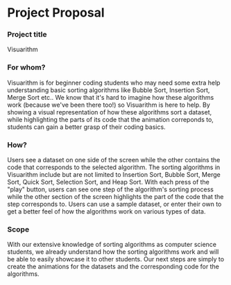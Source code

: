 # Project Proposal

### Project title

Visuarithm 

### For whom?

Visuarithm is for beginner coding students who may need some extra help understanding basic sorting algorithms like Bubble Sort, Insertion Sort, Merge Sort etc.. We know that it's hard to imagine how these algorithms work (because we've been there too!) so Visuarithm is here to help. By showing a visual representation of how these algorithms sort a dataset, while highlighting the parts of its code that the animation correponds to, students can gain a better grasp of their coding basics. 

### How?

Users see a dataset on one side of the screen while the other contains the code that corresponds to the selected algorithm. The sorting algorithms in Visuarithm include but are not limited to Insertion Sort, Bubble Sort, Merge Sort, Quick Sort, Selection Sort, and Heap Sort. With each press of the "play" button, users can see one step of the algorithm's sorting process while the other section of the screen highlights the part of the code that the step corresponds to. Users can use a sample dataset, or enter their own to get a better feel of how the algorithms work on various types of data. 

### Scope

With our extensive knowledge of sorting algorithms as computer science students, we already understand how the sorting algorithms work and will be able to easily showcase it to other students. Our next steps are simply to create the animations for the datasets and the corresponding code for the algorithms. 




